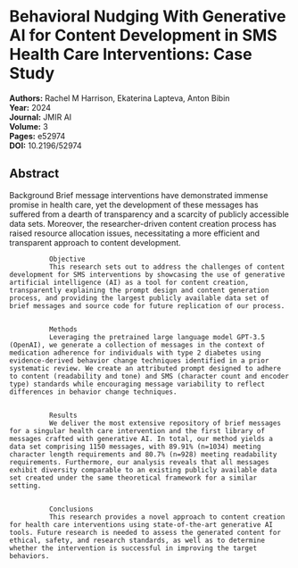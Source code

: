 # Behavioral Nudging With Generative AI for Content Development in SMS Health Care Interventions: Case Study

**Authors:** Rachel M Harrison, Ekaterina Lapteva, Anton Bibin  
**Year:** 2024  
**Journal:** JMIR AI  
**Volume:** 3  
**Pages:** e52974  
**DOI:** 10.2196/52974  

## Abstract
Background
              Brief message interventions have demonstrated immense promise in health care, yet the development of these messages has suffered from a dearth of transparency and a scarcity of publicly accessible data sets. Moreover, the researcher-driven content creation process has raised resource allocation issues, necessitating a more efficient and transparent approach to content development.
            
            
              Objective
              This research sets out to address the challenges of content development for SMS interventions by showcasing the use of generative artificial intelligence (AI) as a tool for content creation, transparently explaining the prompt design and content generation process, and providing the largest publicly available data set of brief messages and source code for future replication of our process.
            
            
              Methods
              Leveraging the pretrained large language model GPT-3.5 (OpenAI), we generate a collection of messages in the context of medication adherence for individuals with type 2 diabetes using evidence-derived behavior change techniques identified in a prior systematic review. We create an attributed prompt designed to adhere to content (readability and tone) and SMS (character count and encoder type) standards while encouraging message variability to reflect differences in behavior change techniques.
            
            
              Results
              We deliver the most extensive repository of brief messages for a singular health care intervention and the first library of messages crafted with generative AI. In total, our method yields a data set comprising 1150 messages, with 89.91% (n=1034) meeting character length requirements and 80.7% (n=928) meeting readability requirements. Furthermore, our analysis reveals that all messages exhibit diversity comparable to an existing publicly available data set created under the same theoretical framework for a similar setting.
            
            
              Conclusions
              This research provides a novel approach to content creation for health care interventions using state-of-the-art generative AI tools. Future research is needed to assess the generated content for ethical, safety, and research standards, as well as to determine whether the intervention is successful in improving the target behaviors.


